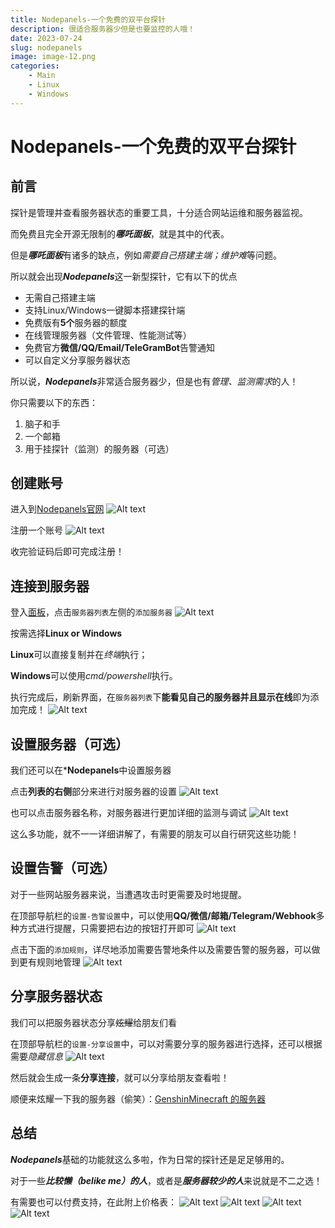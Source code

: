 ```yaml
---
title: Nodepanels-一个免费的双平台探针
description: 很适合服务器少但是也要监控的人哦！
date: 2023-07-24
slug: nodepanels
image: image-12.png
categories:
    - Main
    - Linux
    - Windows
---
```


# Nodepanels-一个免费的双平台探针
## 前言
探针是管理并查看服务器状态的重要工具，十分适合网站运维和服务器监视。

而免费且完全开源无限制的***哪吒面板***，就是其中的代表。

但是***哪吒面板***有诸多的缺点，例如*需要自己搭建主端；维护难*等问题。

所以就会出现***Nodepanels***这一新型探针，它有以下的优点
- 无需自己搭建主端
- 支持Linux/Windows一键脚本搭建探针端
- 免费版有**5个**服务器的额度
- 在线管理服务器（文件管理、性能测试等）
- 免费官方**微信/QQ/Email/TeleGramBot**告警通知
- 可以自定义分享服务器状态

所以说，***Nodepanels***非常适合服务器少，但是也有*管理、监测需求*的人！

你只需要以下的东西：
1. 脑子和手
2. 一个邮箱
3. 用于挂探针（监测）的服务器（可选）
   
## 创建账号
进入到[Nodepanels官网](https://nodepanels.com/)
![Alt text](image.png)

注册一个账号
![Alt text](image-1.png)

收完验证码后即可完成注册！

## 连接到服务器
登入[面板](https://nodepanels.com/server)，点击`服务器列表`左侧的`添加服务器`
![Alt text](photo_2023-07-24_12-21-08.jpg)

按需选择**Linux or Windows**

**Linux**可以直接复制并在*终端*执行；

**Windows**可以使用*cmd/powershell*执行。

执行完成后，刷新界面，在`服务器列表`下**能看见自己的服务器并且显示在线**即为添加完成！
![Alt text](image-2.png)

## 设置服务器（可选）
我们还可以在***Nodepanels**中设置服务器

点击**列表的右侧**部分来进行对服务器的设置
![Alt text](image-3.png)

也可以点击服务器名称，对服务器进行更加详细的监测与调试
![Alt text](image-4.png)

这么多功能，就不一一详细讲解了，有需要的朋友可以自行研究这些功能！

## 设置告警（可选）
对于一些网站服务器来说，当遭遇攻击时更需要及时地提醒。

在顶部导航栏的`设置-告警设置`中，可以使用**QQ/微信/邮箱/Telegram/Webhook**多种方式进行提醒，只需要把右边的按钮打开即可
![Alt text](image-5.png)

点击下面的`添加规则`，详尽地添加需要告警地条件以及需要告警的服务器，可以做到更有规则地管理
![Alt text](image-6.png)

## 分享服务器状态
我们可以把服务器状态分享~~炫耀~~给朋友们看

在顶部导航栏的`设置-分享设置`中，可以对需要分享的服务器进行选择，还可以根据需要*隐藏信息*
![Alt text](image-7.png)

然后就会生成一条**分享连接**，就可以分享给朋友查看啦！

顺便来炫耀一下我的服务器（偷笑）：[GenshinMinecraft 的服务器](https://nodepanels.com/share/server?auth=8265a1d28dad4648ad5d65bf7eca7c63&key=ODFmMGQwNzFhYzc1NDFhM2JkMTA5NGIwMjkxMTlkZGV8Z2Vuc2hpbm1pbmVjcmFmdDExNDUxNEBnbWFpbC5jb218MHpxNDhpYTg5dTR3)

## 总结
***Nodepanels***基础的功能就这么多啦，作为日常的探针还是足足够用的。

对于一些***比较懒（belike me）的人***，或者是***服务器较少的人***来说就是不二之选！

有需要也可以付费支持，在此附上价格表：
![Alt text](image-8.png)
![Alt text](image-9.png)
![Alt text](image-10.png)
![Alt text](image-11.png)

